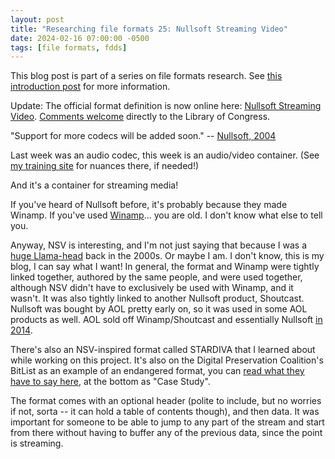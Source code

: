 ```yaml
---
layout: post
title: "Researching file formats 25: Nullsoft Streaming Video"
date: 2024-02-16 07:00:00 -0500
tags: [file formats, fdds]
---
```


This blog post is part of a series on file formats research. See [this introduction post](https://bits.ashleyblewer.com/blog/2023/08/04/researching-file-formats-library-of-congress-sustainability-of-digital-formats/) for more information.

Update: The official format definition is now online here: [Nullsoft Streaming Video](https://www.loc.gov/preservation/digital/formats/fdd/fdd000608.shtml). [Comments welcome](https://www.loc.gov/preservation/digital/formats/contact_format.shtml) directly to the Library of Congress.

"Support for more codecs will be added soon." -- [Nullsoft, 2004](https://web.archive.org/web/20040715015529/http://www.nullsoft.com/nsv/)

Last week was an audio codec, this week is an audio/video container. (See [my training site](https://training.ashleyblewer.com/) for nuances there, if needed!)

And it's a container for streaming media!

If you've heard of Nullsoft before, it's probably because they made Winamp. If you've used [Winamp](https://en.wikipedia.org/wiki/Winamp)... you are old. I don't know what else to tell you. 

Anyway, NSV is interesting, and I'm not just saying that because I was a [huge Llama-head](https://gizmodo.com.au/2013/11/a-brief-history-of-the-winamp-llama/) back in the 2000s. Or maybe I am. I don't know, this is my blog, I can say what I want! In general, the format and Winamp were tightly linked together, authored by the same people, and were used together, although NSV didn't have to exclusively be used with Winamp, and it wasn't. It was also tightly linked to another Nullsoft product, Shoutcast. Nullsoft was bought by AOL pretty early on, so it was used in some AOL products as well. AOL sold off Winamp/Shoutcast and essentially Nullsoft [in 2014](https://techcrunch.com/2014/01/01/aol-sells-winamp-and-shoutcast-music-services-to-online-radio-aggregator-radionomy/).

There's also an NSV-inspired format called STARDIVA that I learned about while working on this project. It's also on the Digital Preservation Coalition's BitList as an example of an endangered format, you can [read what they have to say here](https://www.dpconline.org/digipres/champion-digital-preservation/bit-list/endangered/bitlist-legacy-video-files), at the bottom as "Case Study".

The format comes with an optional header (polite to include, but no worries if not, sorta -- it can hold a table of contents though), and then data. It was important for someone to be able to jump to any part of the stream and start from there without having to buffer any of the previous data, since the point is streaming.
